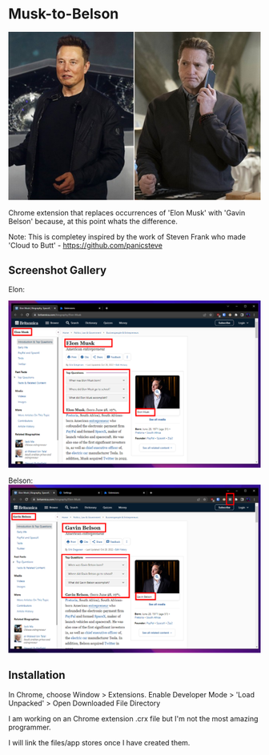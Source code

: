 Musk-to-Belson
=============

![](musk-belson.jpg)

Chrome extension that replaces occurrences of 'Elon Musk' with 'Gavin Belson' because, at this point whats the difference.

Note:
This is completey inspired by the work of Steven Frank who made 'Cloud to Butt' - https://github.com/panicsteve 

Screenshot Gallery
------------------

Elon:

![](/Screenshots/Elon.png)

Belson:
![](/Screenshots/Gavin.png)


Installation
------------

In Chrome, choose Window > Extensions. 
Enable Developer Mode > 'Load Unpacked' > Open Downloaded File Directory

I am working on an Chrome extension .crx file but I'm not the most amazing programmer.

I will link the files/app stores once I have created them.